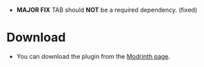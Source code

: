 - **MAJOR FIX** TAB should **NOT** be a required dependency. (fixed)

# Download
- You can download the plugin from the [Modrinth page](https://modrinth.com/plugin/displaytags/versions).